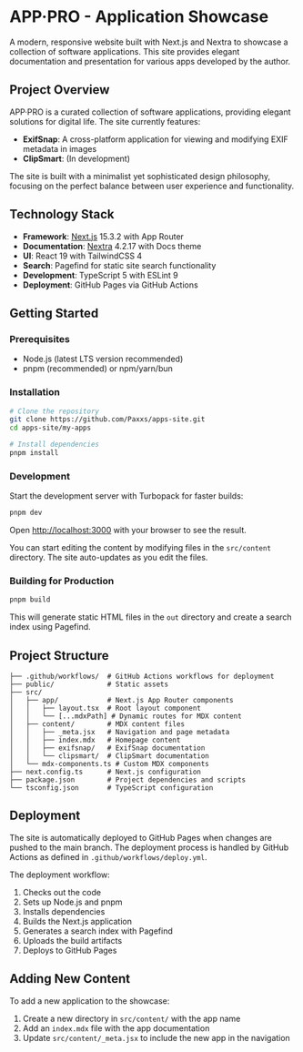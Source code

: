 # APP·PRO - Application Showcase

A modern, responsive website built with Next.js and Nextra to showcase a collection of software applications. This site provides elegant documentation and presentation for various apps developed by the author.

## Project Overview

APP·PRO is a curated collection of software applications, providing elegant solutions for digital life. The site currently features:

- **ExifSnap**: A cross-platform application for viewing and modifying EXIF metadata in images
- **ClipSmart**: (In development)

The site is built with a minimalist yet sophisticated design philosophy, focusing on the perfect balance between user experience and functionality.

## Technology Stack

- **Framework**: [Next.js](https://nextjs.org/) 15.3.2 with App Router
- **Documentation**: [Nextra](https://nextra.site/) 4.2.17 with Docs theme
- **UI**: React 19 with TailwindCSS 4
- **Search**: Pagefind for static site search functionality
- **Development**: TypeScript 5 with ESLint 9
- **Deployment**: GitHub Pages via GitHub Actions

## Getting Started

### Prerequisites

- Node.js (latest LTS version recommended)
- pnpm (recommended) or npm/yarn/bun

### Installation

```bash
# Clone the repository
git clone https://github.com/Paxxs/apps-site.git
cd apps-site/my-apps

# Install dependencies
pnpm install
```

### Development

Start the development server with Turbopack for faster builds:

```bash
pnpm dev
```

Open [http://localhost:3000](http://localhost:3000) with your browser to see the result.

You can start editing the content by modifying files in the `src/content` directory. The site auto-updates as you edit the files.

### Building for Production

```bash
pnpm build
```

This will generate static HTML files in the `out` directory and create a search index using Pagefind.

## Project Structure

```
├── .github/workflows/  # GitHub Actions workflows for deployment
├── public/             # Static assets
├── src/
│   ├── app/            # Next.js App Router components
│   │   ├── layout.tsx  # Root layout component
│   │   └── [...mdxPath] # Dynamic routes for MDX content
│   ├── content/        # MDX content files
│   │   ├── _meta.jsx   # Navigation and page metadata
│   │   ├── index.mdx   # Homepage content
│   │   ├── exifsnap/   # ExifSnap documentation
│   │   └── clipsmart/  # ClipSmart documentation
│   └── mdx-components.ts # Custom MDX components
├── next.config.ts      # Next.js configuration
├── package.json        # Project dependencies and scripts
└── tsconfig.json       # TypeScript configuration
```

## Deployment

The site is automatically deployed to GitHub Pages when changes are pushed to the main branch. The deployment process is handled by GitHub Actions as defined in `.github/workflows/deploy.yml`.

The deployment workflow:
1. Checks out the code
2. Sets up Node.js and pnpm
3. Installs dependencies
4. Builds the Next.js application
5. Generates a search index with Pagefind
6. Uploads the build artifacts
7. Deploys to GitHub Pages

## Adding New Content

To add a new application to the showcase:

1. Create a new directory in `src/content/` with the app name
2. Add an `index.mdx` file with the app documentation
3. Update `src/content/_meta.jsx` to include the new app in the navigation
